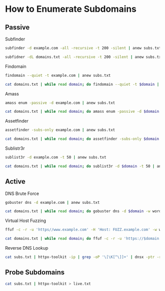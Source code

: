 # How to Enumerate Subdomains


## Passive
Subfinder
```bash
subfinder -d example.com -all -recursive -t 200 -silent | anew subs.txt

subfidner -dL domains.txt -all -recursive -t 200 -silent | anew subs.txt
```

Findomain
```bash
findomain --quiet -t example.com | anew subs.txt

cat domains.txt | while read domain; do findomain --quiet -t $domain | anew subs.txt
```

Amass
```bash
amass enum -passive -d example.com | anew subs.txt

cat domains.txt | while read domain; do amass enum -passive -d $domain | anew subs.txt
```

Assetfinder
```bash
assetfinder -subs-only example.com | anew subs.txt

cat domains.txt | while read domain; do assetfinder -subs-only $domain | anew subs.txt
```

Sublistr3r
```bash
sublist3r -d example.com -t 50 | anew subs.txt

cat domains.txt | while read domain; do sublist3r -d $domain -t 50 | anew subs.txt
```


## Active

DNS Brute Force
```bash
gobuster dns -d example.com | anew subs.txt

cat domains.txt | while read domain; do gobuster dns -d $domain -w wordlist.txt | anew subs.txt
```

Virtual Host Fuzzing
```bash
ffuf -c -r -u 'https//www.example.com' -H 'Host: FUZZ.example.com' -w wordlist.txt

cat domains.txt | while read domain; do ffuf -c -r -u 'https://$domain' -H 'Host: FUZZ.$domain' -w wordlist.txt  | anew subs.txt; done
```

Reverse DNS Lookup
```bash
cat subs.txt | httpx-toolkit -ip | grep -oP '\[\K[^\]]+' | dnsx -ptr -resp-only | anew subs.txt
```


## Probe Subdomains
```bash
cat subs.txt | httpx-toolkit > live.txt
```


















